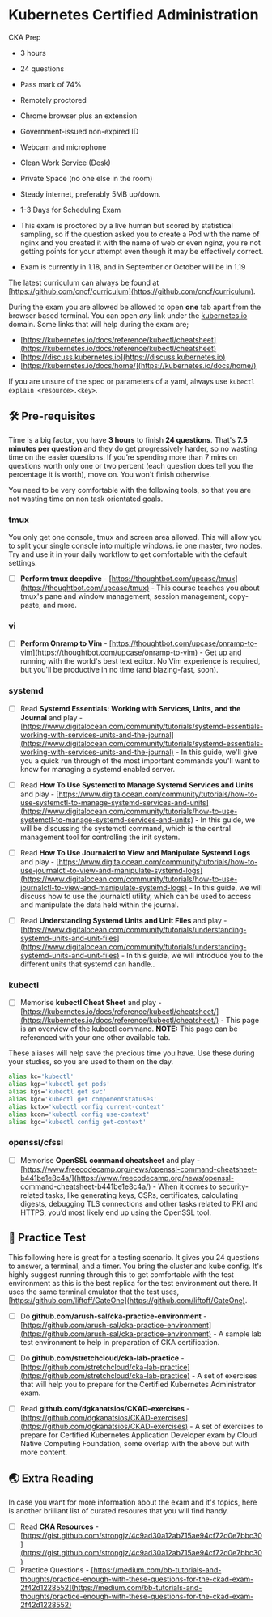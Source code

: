 # Kubernetes Certified Administration
CKA Prep

* 3 hours
* 24 questions
* Pass mark of 74%
* Remotely proctored
* Chrome browser plus an extension
* Government-issued non-expired ID
* Webcam and microphone
* Clean Work Service (Desk)
* Private Space (no one else in the room)
* Steady internet, preferably 5MB up/down.
* 1-3 Days for Scheduling Exam
* This exam is proctored by a live human but scored by statistical sampling, so if the question asked you to create a Pod with the name of nginx and you created it with the name of web or even nginz, you're not getting points for your attempt even though it may be effectively correct.

* Exam is currently in 1.18, and in September or October will be in 1.19

The latest curriculum can always be found at [https://github.com/cncf/curriculum](https://github.com/cncf/curriculum).

During the exam you are allowed be allowed to open **one** tab apart from the browser based terminal. You can open _any_ link under the [kubernetes.io](kubernetes.io) domain. Some links that will help during the exam are;

* [https://kubernetes.io/docs/reference/kubectl/cheatsheet](https://kubernetes.io/docs/reference/kubectl/cheatsheet)
* [https://discuss.kubernetes.io](https://discuss.kubernetes.io)
* [https://kubernetes.io/docs/home/](https://kubernetes.io/docs/home/)

If you are unsure of the spec or parameters of a yaml, always use `kubectl explain <resource>.<key>`.

## 🛠 Pre-requisites

Time is a big factor, you have **3 hours** to finish **24 questions**. That's **7.5 minutes per question** and they do get progressively harder, so no wasting time on the easier questions. If you’re spending more than 7 mins on questions worth only one or two percent (each question does tell you the percentage it is worth), move on. You won't finish otherwise.

You need to be very comfortable with the following tools, so that you are not wasting time on non task orientated goals.

### tmux

You only get one console, tmux and screen area allowed. This will allow you to split your single console into multiple windows. ie one master, two nodes. Try and use it in your daily workflow to get comfortable with the default settings.

- [ ] **Perform tmux deepdive** - [https://thoughtbot.com/upcase/tmux](https://thoughtbot.com/upcase/tmux) - This course teaches you about tmux's pane and window management, session management, copy-paste, and more. 

### vi

- [ ] **Perform Onramp to Vim** - [https://thoughtbot.com/upcase/onramp-to-vim](https://thoughtbot.com/upcase/onramp-to-vim) - Get up and running with the world's best text editor. No Vim experience is required, but you'll be productive in no time (and blazing-fast, soon).

### systemd

- [ ] Read **Systemd Essentials: Working with Services, Units, and the Journal** and play - [https://www.digitalocean.com/community/tutorials/systemd-essentials-working-with-services-units-and-the-journal](https://www.digitalocean.com/community/tutorials/systemd-essentials-working-with-services-units-and-the-journal) - In this guide, we'll give you a quick run through of the most important commands you'll want to know for managing a systemd enabled server.

- [ ] Read **How To Use Systemctl to Manage Systemd Services and Units** and play - [https://www.digitalocean.com/community/tutorials/how-to-use-systemctl-to-manage-systemd-services-and-units](https://www.digitalocean.com/community/tutorials/how-to-use-systemctl-to-manage-systemd-services-and-units) - In this guide, we will be discussing the systemctl command, which is the central management tool for controlling the init system.

- [ ] Read **How To Use Journalctl to View and Manipulate Systemd Logs** and play - [https://www.digitalocean.com/community/tutorials/how-to-use-journalctl-to-view-and-manipulate-systemd-logs](https://www.digitalocean.com/community/tutorials/how-to-use-journalctl-to-view-and-manipulate-systemd-logs) - In this guide, we will discuss how to use the journalctl utility, which can be used to access and manipulate the data held within the journal.

- [ ] Read **Understanding Systemd Units and Unit Files** and play - [https://www.digitalocean.com/community/tutorials/understanding-systemd-units-and-unit-files](https://www.digitalocean.com/community/tutorials/understanding-systemd-units-and-unit-files) - In this guide, we will introduce you to the different units that systemd can handle..

### kubectl

- [ ] Memorise **kubectl Cheat Sheet** and play - [https://kubernetes.io/docs/reference/kubectl/cheatsheet/](https://kubernetes.io/docs/reference/kubectl/cheatsheet/) - This page is an overview of the kubectl command. **NOTE:** This page can be referenced with your one other available tab.

These aliases will help save the precious time you have. Use these during your studies, so you are used to them on the day.

```sh
alias kc='kubectl'
alias kgp='kubectl get pods'
alias kgs='kubectl get svc'
alias kgc='kubectl get componentstatuses'
alias kctx='kubectl config current-context'
alias kcon='kubectl config use-context'
alias kgc='kubectl config get-context'
```

### openssl/cfssl

- [ ] Memorise **OpenSSL command cheatsheet** and play - [https://www.freecodecamp.org/news/openssl-command-cheatsheet-b441be1e8c4a/](https://www.freecodecamp.org/news/openssl-command-cheatsheet-b441be1e8c4a/) - When it comes to security-related tasks, like generating keys, CSRs, certificates, calculating digests, debugging TLS connections and other tasks related to PKI and HTTPS, you’d most likely end up using the OpenSSL tool.


## 🎯 Practice Test

This following here is great for a testing scenario. It gives you 24 questions to answer, a terminal, and a timer. You bring the cluster and kube config. It's highly suggest running through this to get comfortable with the test environment as this is the best replica for the test environment out there. It uses the same terminal emulator that the test uses, [https://github.com/liftoff/GateOne](https://github.com/liftoff/GateOne).

- [ ] Do **github.com/arush-sal/cka-practice-environment** - [https://github.com/arush-sal/cka-practice-environment](https://github.com/arush-sal/cka-practice-environment) - A sample lab test environment to help in preparation of CKA certification.

- [ ] Do **github.com/stretchcloud/cka-lab-practice** - [https://github.com/stretchcloud/cka-lab-practice](https://github.com/stretchcloud/cka-lab-practice) - A set of exercises that will help you to prepare for the Certified Kubernetes Administrator exam.

- [ ] Read **github.com/dgkanatsios/CKAD-exercises** - [https://github.com/dgkanatsios/CKAD-exercises](https://github.com/dgkanatsios/CKAD-exercises) - A set of exercises to prepare for Certified Kubernetes Application Developer exam by Cloud Native Computing Foundation, some overlap with the above but with more content.

## 🌏 Extra Reading

In case you want for more information about the exam and it's topics, here is another brilliant list of curated resoures that you will find handy.

- [ ] Read **CKA Resources** - [https://gist.github.com/strongjz/4c9ad30a12ab715ae94cf72d0e7bbc30](https://gist.github.com/strongjz/4c9ad30a12ab715ae94cf72d0e7bbc30)
- [ ] Practice Questions - [https://medium.com/bb-tutorials-and-thoughts/practice-enough-with-these-questions-for-the-ckad-exam-2f42d1228552](https://medium.com/bb-tutorials-and-thoughts/practice-enough-with-these-questions-for-the-ckad-exam-2f42d1228552)
